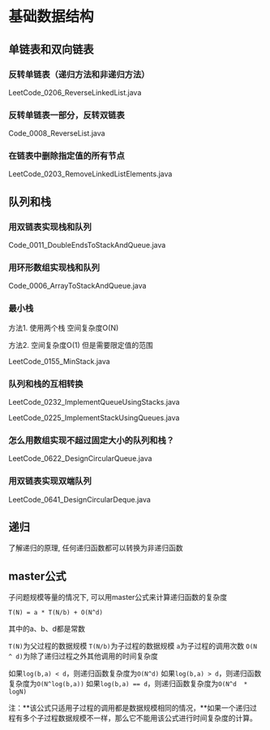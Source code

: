 # 基础数据结构

## 单链表和双向链表

### 反转单链表（递归方法和非递归方法）

LeetCode_0206_ReverseLinkedList.java

### 反转单链表一部分，反转双链表

Code_0008_ReverseList.java

### 在链表中删除指定值的所有节点

LeetCode_0203_RemoveLinkedListElements.java

## 队列和栈

### 用双链表实现栈和队列

Code_0011_DoubleEndsToStackAndQueue.java

### 用环形数组实现栈和队列

Code_0006_ArrayToStackAndQueue.java

### 最小栈

方法1. 使用两个栈 空间复杂度O(N)

方法2. 空间复杂度O(1) 但是需要限定值的范围

LeetCode_0155_MinStack.java

### 队列和栈的互相转换

LeetCode_0232_ImplementQueueUsingStacks.java

LeetCode_0225_ImplementStackUsingQueues.java

### 怎么用数组实现不超过固定大小的队列和栈？

LeetCode_0622_DesignCircularQueue.java

### 用双链表实现双端队列

LeetCode_0641_DesignCircularDeque.java

## 递归

了解递归的原理, 任何递归函数都可以转换为非递归函数

## master公式

子问题规模等量的情况下, 可以用master公式来计算递归函数的复杂度

```text
T(N) = a * T(N/b) + O(N^d)
```

其中的a、b、d都是常数

`T(N)`为父过程的数据规模
`T(N/b)`为子过程的数据规模
`a`为子过程的调用次数
`O(N ^ d)`为除了递归过程之外其他调用的时间复杂度

如果`log(b,a) < d`，则递归函数复杂度为`O(N^d)`
如果`log(b,a) > d`，则递归函数复杂度为`O(N^log(b,a))`
如果`log(b,a) == d`，则递归函数复杂度为`O(N^d  * logN)`

注：**该公式只适用子过程的调用都是数据规模相同的情况，**如果一个递归过程有多个子过程数据规模不一样，那么它不能用该公式进行时间复杂度的计算。
